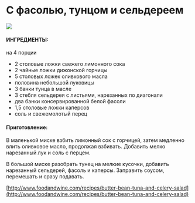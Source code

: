 # С фасолью, тунцом и сельдереем

![](https://s-media-cache-ak0.pinimg.com/564x/9a/e9/02/9ae9027d2f9d3e36aaf4324c57a42e82.jpg)

#### ИНГРЕДИЕНТЫ:

на 4 порции

* 2 столовые ложки свежего лимонного сока
* 2 чайные ложки дижонской горчицы
* 5 столовых ложек оливкового масла
* половина небольшой луковицы
* 3 банки тунца в масле
* 3 стебля сельдерея с листьями, нарезанных по диагонали
* два банки консервированной белой фасоли
* 1,5 столовые ложки каперсов
* соль и свежемолотый перец

#### Приготовление:

В маленькой миске взбить лимонный сок с горчицей, затем медленно влить оливковое масло, продолжая взбивать. Добавить мелко нарезанный лук и соль с перцем.

В большой миске разобрать тунец на мелкие кусочки, добавить нарезанный сельдерей, фасоль и каперсы. Заправить соусом, перемешать и сразу подавать.

[http://www.foodandwine.com/recipes/butter-bean-tuna-and-celery-salad](http://www.foodandwine.com/recipes/butter-bean-tuna-and-celery-salad)

